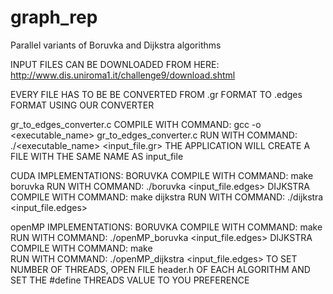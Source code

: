 # graph_rep
Parallel variants of Boruvka and Dijkstra algorithms

INPUT FILES CAN BE DOWNLOADED FROM HERE: http://www.dis.uniroma1.it/challenge9/download.shtml

EVERY FILE HAS TO BE BE CONVERTED FROM .gr FORMAT TO .edges FORMAT USING OUR CONVERTER

gr_to_edges_converter.c
COMPILE WITH COMMAND: gcc -o <executable_name> gr_to_edges_converter.c
RUN WITH COMMAND: ./<executable_name> <input_file.gr>
THE APPLICATION WILL CREATE A FILE WITH THE SAME NAME AS input_file 

CUDA IMPLEMENTATIONS:
	BORUVKA
		COMPILE WITH COMMAND: make boruvka
		RUN WITH COMMAND: ./boruvka <input_file.edges>
	DIJKSTRA
		COMPILE WITH COMMAND: make dijkstra
		RUN WITH COMMAND: ./dijkstra <input_file.edges>

openMP IMPLEMENTATIONS:
	BORUVKA
		COMPILE WITH COMMAND: make
		RUN WITH COMMAND: ./openMP_boruvka <input_file.edges>
	DIJKSTRA
		COMPILE WITH COMMAND: make  
		RUN WITH COMMAND: ./openMP_dijkstra <input_file.edges>
TO SET NUMBER OF THREADS, OPEN FILE header.h OF EACH ALGORITHM AND SET
THE #define THREADS VALUE TO YOU PREFERENCE
